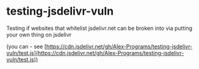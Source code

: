 # testing-jsdelivr-vuln
Testing if websites that whitelist jsdelivr.net can be broken into via putting your own thing on jsdelivr

(you can - see [https://cdn.jsdelivr.net/gh/Alex-Programs/testing-jsdelivr-vuln/test.js](https://cdn.jsdelivr.net/gh/Alex-Programs/testing-jsdelivr-vuln/test.js))
